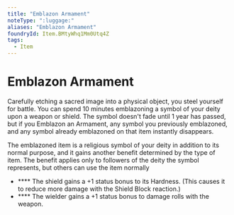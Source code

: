 ```yaml
---
title: "Emblazon Armament"
noteType: ":luggage:"
aliases: "Emblazon Armament"
foundryId: Item.BMtyWhq1Mm0Utq4Z
tags:
  - Item
---
```


# Emblazon Armament

Carefully etching a sacred image into a physical object, you steel yourself for battle. You can spend 10 minutes emblazoning a symbol of your deity upon a weapon or shield. The symbol doesn't fade until 1 year has passed, but if you Emblazon an Armament, any symbol you previously emblazoned, and any symbol already emblazoned on that item instantly disappears.

The emblazoned item is a religious symbol of your deity in addition to its normal purpose, and it gains another benefit determined by the type of item. The benefit applies only to followers of the deity the symbol represents, but others can use the item normally

*   **** The shield gains a +1 status bonus to its Hardness. (This causes it to reduce more damage with the Shield Block reaction.)
*   **** The wielder gains a +1 status bonus to damage rolls with the weapon.
